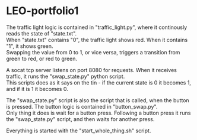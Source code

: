 # LEO-portfolio1

The traffic light logic is contained in "traffic_light.py", where it continously reads the state of "state.txt".  
When "state.txt" contains "0", the traffic light shows red. When it contains "1", it shows green.  
Swapping the value from 0 to 1, or vice versa, triggers a transition from green to red, or red to green.  

A socat tcp server listens on port 8080 for requests. When it receives traffic, it runs the "swap_state.py" python script.  
This scripts does as it says on the tin - if the current state is 0 it becomes 1, and if it is 1 it becomes 0.  

The "swap_state.py" script is also the script that is called, when the button is pressed. The button logic is contained in "button_swap.py".  
Only thing it does is wait for a button press. Following a button press it runs the "swap_state.py" script, and then waits for another press.  

Everything is started with the "start_whole_thing.sh" script. 